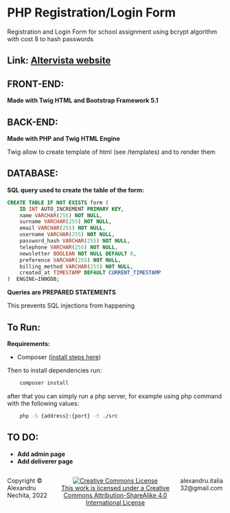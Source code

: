 # PHP Registration/Login Form

Registration and Login Form for school assignment using bcrypt algorithm with cost 8 to hash passwords

## **Link:** [Altervista website](https://alex0.altervista.org/pizzeria/index.php)

## **FRONT-END:**

**Made with Twig HTML and Bootstrap Framework 5.1**

## **BACK-END:**

**Made with PHP and Twig HTML Engine**

Twig allow to create template of html (see /templates) and to render them

## **DATABASE:**

**SQL query used to create the table of the form:**

```sql
CREATE TABLE IF NOT EXISTS form (
    ID INT AUTO_INCREMENT PRIMARY KEY,
    name VARCHAR(255) NOT NULL,
    surname VARCHAR(255) NOT NULL,
    email VARCHAR(255) NOT NULL,
    username VARCHAR(255) NOT NULL,
    password_hash VARCHAR(255) NOT NULL,
    telephone VARCHAR(255) NOT NULL,
    newsletter BOOLEAN NOT NULL DEFAULT 0,
    preference VARCHAR(255) NOT NULL,
    billing_method VARCHAR(255) NOT NULL,
    created_at TIMESTAMP DEFAULT CURRENT_TIMESTAMP
)  ENGINE=INNODB;
```

**Queries are PREPARED STATEMENTS**

This prevents SQL injections from happening

## **To Run:**

**Requirements:**

- Composer ([install steps here](https://getcomposer.org/download/))

Then to install dependencies run:

```bash
    composer install
```

after that you can simply run a php server, for example using php command with the following values:

```bash
    php -S {address}:{port} -t ./src
```

## **TO DO:**

- **Add admin page**
- **Add deliverer page**

<footer>
<p style="float:left; width: 20%;">
    Copyright © Alexandru Nechita, 2022
</p>
<p style="float:left; width: 60%; text-align:center;">
<a rel="license" href="http://creativecommons.org/licenses/by-sa/4.0/"><img alt="Creative Commons License" style="border-width:0" src="https://i.creativecommons.org/l/by-sa/4.0/88x31.png"/>
<br/>This work is licensed under a <a rel="license" href="http://creativecommons.org/licenses/by-sa/4.0/">Creative Commons Attribution-ShareAlike 4.0 International License</a>
</p>
<p style="float:left; width: 20%;">
alexandru.italia32@gmail.com
</p>
</footer>
